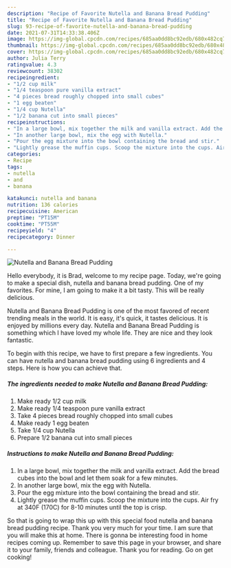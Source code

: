```yaml
---
description: "Recipe of Favorite Nutella and Banana Bread Pudding"
title: "Recipe of Favorite Nutella and Banana Bread Pudding"
slug: 93-recipe-of-favorite-nutella-and-banana-bread-pudding
date: 2021-07-31T14:33:38.406Z
image: https://img-global.cpcdn.com/recipes/685aa0dd8bc92edb/680x482cq70/nutella-and-banana-bread-pudding-recipe-main-photo.jpg
thumbnail: https://img-global.cpcdn.com/recipes/685aa0dd8bc92edb/680x482cq70/nutella-and-banana-bread-pudding-recipe-main-photo.jpg
cover: https://img-global.cpcdn.com/recipes/685aa0dd8bc92edb/680x482cq70/nutella-and-banana-bread-pudding-recipe-main-photo.jpg
author: Julia Terry
ratingvalue: 4.3
reviewcount: 38302
recipeingredient:
- "1/2 cup milk"
- "1/4 teaspoon pure vanilla extract"
- "4 pieces bread roughly chopped into small cubes"
- "1 egg beaten"
- "1/4 cup Nutella"
- "1/2 banana cut into small pieces"
recipeinstructions:
- "In a large bowl, mix together the milk and vanilla extract. Add the bread cubes into the bowl and let them soak for a few minutes."
- "In another large bowl, mix the egg with Nutella."
- "Pour the egg mixture into the bowl containing the bread and stir."
- "Lightly grease the muffin cups. Scoop the mixture into the cups. Air fry at 340F (170C) for 8-10 minutes until the top is crisp."
categories:
- Recipe
tags:
- nutella
- and
- banana

katakunci: nutella and banana 
nutrition: 136 calories
recipecuisine: American
preptime: "PT15M"
cooktime: "PT55M"
recipeyield: "4"
recipecategory: Dinner

---
```



![Nutella and Banana Bread Pudding](https://img-global.cpcdn.com/recipes/685aa0dd8bc92edb/680x482cq70/nutella-and-banana-bread-pudding-recipe-main-photo.jpg)

Hello everybody, it is Brad, welcome to my recipe page. Today, we're going to make a special dish, nutella and banana bread pudding. One of my favorites. For mine, I am going to make it a bit tasty. This will be really delicious.

Nutella and Banana Bread Pudding is one of the most favored of recent trending meals in the world. It is easy, it's quick, it tastes delicious. It is enjoyed by millions every day. Nutella and Banana Bread Pudding is something which I have loved my whole life. They are nice and they look fantastic.




To begin with this recipe, we have to first prepare a few ingredients. You can have nutella and banana bread pudding using 6 ingredients and 4 steps. Here is how you can achieve that.

<!--inarticleads1-->

##### The ingredients needed to make Nutella and Banana Bread Pudding:

1. Make ready 1/2 cup milk
1. Make ready 1/4 teaspoon pure vanilla extract
1. Take 4 pieces bread roughly chopped into small cubes
1. Make ready 1 egg beaten
1. Take 1/4 cup Nutella
1. Prepare 1/2 banana cut into small pieces




<!--inarticleads2-->

##### Instructions to make Nutella and Banana Bread Pudding:

1. In a large bowl, mix together the milk and vanilla extract. Add the bread cubes into the bowl and let them soak for a few minutes.
1. In another large bowl, mix the egg with Nutella.
1. Pour the egg mixture into the bowl containing the bread and stir.
1. Lightly grease the muffin cups. Scoop the mixture into the cups. Air fry at 340F (170C) for 8-10 minutes until the top is crisp.




So that is going to wrap this up with this special food nutella and banana bread pudding recipe. Thank you very much for your time. I am sure that you will make this at home. There is gonna be interesting food in home recipes coming up. Remember to save this page in your browser, and share it to your family, friends and colleague. Thank you for reading. Go on get cooking!
